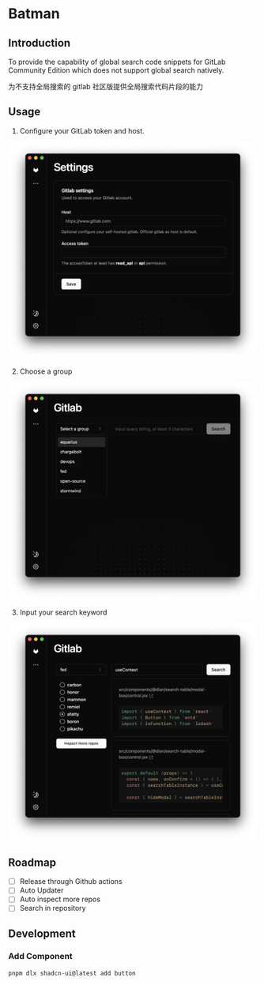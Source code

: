 # Batman

## Introduction

To provide the capability of global search code snippets for GitLab Community Edition which does not
support global search natively.

为不支持全局搜索的 gitlab 社区版提供全局搜索代码片段的能力

## Usage

1. Configure your GitLab token and host.

![1](./assets/1.png)

2. Choose a group

![2](./assets/2.png)

3. Input your search keyword

![3](./assets/3.png)

## Roadmap

- [ ] Release through Github actions
- [ ] Auto Updater
- [ ] Auto inspect more repos
- [ ] Search in repository

## Development

### Add Component

```bash
pnpm dlx shadcn-ui@latest add button
```
